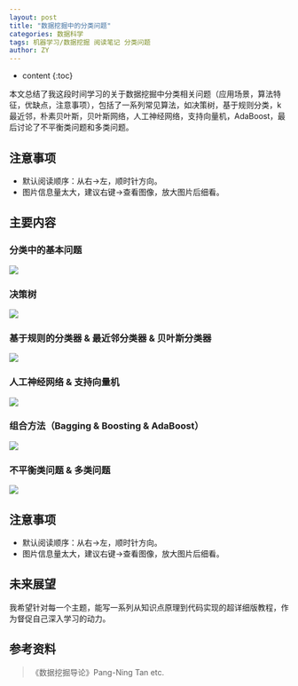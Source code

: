 ```yaml
---
layout: post
title: "数据挖掘中的分类问题"
categories: 数据科学
tags: 机器学习/数据挖掘 阅读笔记 分类问题
author: ZY
---
```


* content
{:toc}

本文总结了我这段时间学习的关于数据挖掘中分类相关问题（应用场景，算法特征，优缺点，注意事项），包括了一系列常见算法，如决策树，基于规则分类，k最近邻，朴素贝叶斯，贝叶斯网络，人工神经网络，支持向量机，AdaBoost，最后讨论了不平衡类问题和多类问题。




## 注意事项
- 默认阅读顺序：从右→左，顺时针方向。
- 图片信息量太大，建议右键→查看图像，放大图片后细看。

## 主要内容

### 分类中的基本问题
![](https://raw.githubusercontent.com/woaielf/woaielf.github.io/master/_posts/Pic/4-data-mining-classification1.png)

### 决策树
![](https://raw.githubusercontent.com/woaielf/woaielf.github.io/master/_posts/Pic/4-data-mining-classification2.png)

### 基于规则的分类器 & 最近邻分类器 & 贝叶斯分类器
![](https://raw.githubusercontent.com/woaielf/woaielf.github.io/master/_posts/Pic/4-data-mining-classification3.png)

### 人工神经网络 & 支持向量机
![](https://raw.githubusercontent.com/woaielf/woaielf.github.io/master/_posts/Pic/4-data-mining-classification4.png)

### 组合方法（Bagging & Boosting & AdaBoost）
![](https://raw.githubusercontent.com/woaielf/woaielf.github.io/master/_posts/Pic/4-data-mining-classification5.png)

### 不平衡类问题 & 多类问题
![](https://raw.githubusercontent.com/woaielf/woaielf.github.io/master/_posts/Pic/4-data-mining-classification6.png)

## 注意事项
- 默认阅读顺序：从右→左，顺时针方向。
- 图片信息量太大，建议右键→查看图像，放大图片后细看。

## 未来展望
我希望针对每一个主题，能写一系列从知识点原理到代码实现的超详细版教程，作为督促自己深入学习的动力。

## 参考资料
> 《数据挖掘导论》Pang-Ning Tan etc.